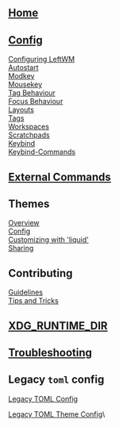## [Home](Home)

## [Config](Config)

[Configuring LeftWM](Config#configuring-leftwm)\
[Autostart](Config#autostart)\
[Modkey](Config#modkey)\
[Mousekey](Config#mousekey)\
[Tag Behaviour](Config#tag-behaviour)\
[Focus Behaviour](Config#focus-behaviour)\
[Layouts](Config#layouts)\
[Tags](Config#tags)\
[Workspaces](Config#workspaces)\
[Scratchpads](Config#scratchpads)\
[Keybind](Config#keybind)\
[Keybind-Commands](Config#keybind-commands)

## [External Commands](External-Commands)

## Themes

[Overview](Themes)\
[Config](Theme-Config)\
[Customizing with 'liquid'](Customizing-Themes-with-%60liquid%60-templates)\
[Sharing](Sharing-Themes)

## Contributing

[Guidelines](https://github.com/leftwm/leftwm/blob/master/CONTRIBUTING.md)\
[Tips and Tricks](Contributing-to-Leftwm---Tips-and-Tricks)

## [XDG_RUNTIME_DIR](XDG_RUNTIME_DIR)

## [Troubleshooting](Troubleshooting)

## Legacy `toml` config

[Legacy TOML Config](Config-toml)

[Legacy TOML Theme Config](Theme-Config-toml)\